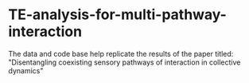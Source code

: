 # TE-analysis-for-multi-pathway-interaction
The data and code base help replicate the results of the paper titled: "Disentangling coexisting sensory pathways of interaction in collective dynamics"
